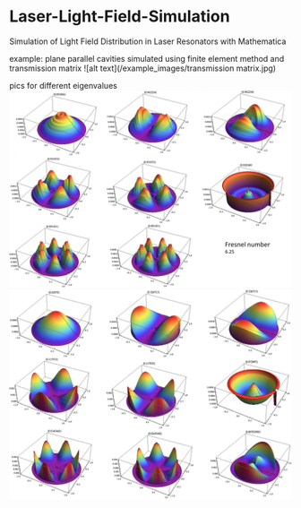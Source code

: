 # Laser-Light-Field-Simulation
Simulation of Light Field Distribution in Laser Resonators with Mathematica

example:
plane parallel cavities simulated using finite element method and transmission matrix
![alt text](/example_images/transmission matrix.jpg)

pics for different eigenvalues
![alt text](/example_images/example.png)
![alt text](/example_images/example2.png)
